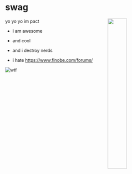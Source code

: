# swag  
<img width="35%" align="right" src="https://img-9gag-fun.9cache.com/photo/aVYqgKn_460s.jpg" />
  
yo yo yo im pact  
 * i am awesome
 
 * and cool

 * and i destroy nerds

 * i hate https://www.finobe.com/forums/

![wtf](https://img-9gag-fun.9cache.com/photo/aVYqgKn_460s.jpg "lol")
